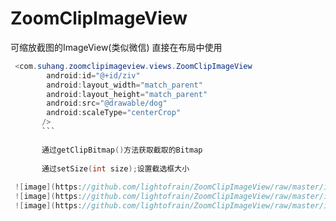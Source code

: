 # ZoomClipImageView
可缩放截图的ImageView(类似微信)
直接在布局中使用</br>
```java
 <com.suhang.zoomclipimageview.views.ZoomClipImageView
        android:id="@+id/ziv"
        android:layout_width="match_parent"
        android:layout_height="match_parent"
        android:src="@drawable/dog"
        android:scaleType="centerCrop"
       />
       ```
 
       通过getClipBitmap()方法获取截取的Bitmap
       
       通过setSize(int size);设置截选框大小
  
 ![image](https://github.com/lightofrain/ZoomClipImageView/raw/master/image/Screenshot_1.png)
 ![image](https://github.com/lightofrain/ZoomClipImageView/raw/master/image/Screenshot_2.png)
 ![image](https://github.com/lightofrain/ZoomClipImageView/raw/master/image/Screenshot_3.png)
